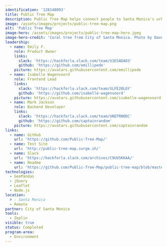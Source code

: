 ```yaml
---
identification: '128148093'
title: Public Tree Map
description: Public Tree Map helps connect people to Santa Monica's urban forest. The map includes information about each of the 35,000 trees (and vacant tree sites) in Santa Monica's publicly-owned urban forest (compiled from open datasets, digitized city records, and federal ecosystem services values), as well as tools for users to share favorite trees. To reflect tree plantings and removals, the map updates every day.
image: /assets/images/projects/public-tree-map.png
alt: 'Public Tree Map'
image-hero: /assets/images/projects/public-tree-map-hero.jpeg
image-hero-credit: 'Coral tree from City of Santa Monica. Photo by Dave Baiocchi www.studiobaiocchi.net'
leadership:
  - name: Emily F.
    role: Product Owner
    links:
      slack: 'https://hackforla.slack.com/team/U1E5ADA03'
      github: 'https://github.com/emillipede'
    picture: https://avatars.githubusercontent.com/emillipede
  - name: Isabelle Wagenvoord
    role: Frontend Lead
    links:
      slack: 'https://hackforla.slack.com/team/ULFE20LGY'
      github: 'https://github.com/isabelle-wagenvoord'
    picture: https://avatars.githubusercontent.com/isabelle-wagenvoord
  - name: Mark Jackson
    role: Backend Developer
    links:
      slack: 'https://hackforla.slack.com/team/UNQTRN0DC'
      github: 'https://github.com/captainrandom'
    picture: https://avatars.githubusercontent.com/captainrandom
links:
  - name: GitHub
    url: 'https://github.com/Public-Tree-Map/'
  - name: Test Site
    url: 'http://public-tree-map.surge.sh/'
  - name: Slack
    url: 'https://hackforla.slack.com/archives/C9UU5KKAA/'
  - name: Readme
    url: 'https://github.com/Public-Tree-Map/public-tree-map/blob/master/README.md'
technologies:
  - GeoPandas
  - jQuery
  - Leaflet
  - Node.js
location:
  # - Santa Monica
  - Remote
partner: City of Santa Monica
tools:
  - Zeplin
visible: true
status: Completed
program-area: 
  - Environment
---
```

